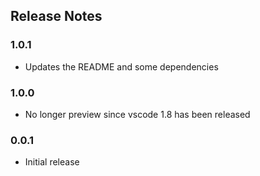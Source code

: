 ## Release Notes

### 1.0.1

- Updates the README and some dependencies

### 1.0.0

- No longer preview since vscode 1.8 has been released

### 0.0.1

- Initial release
